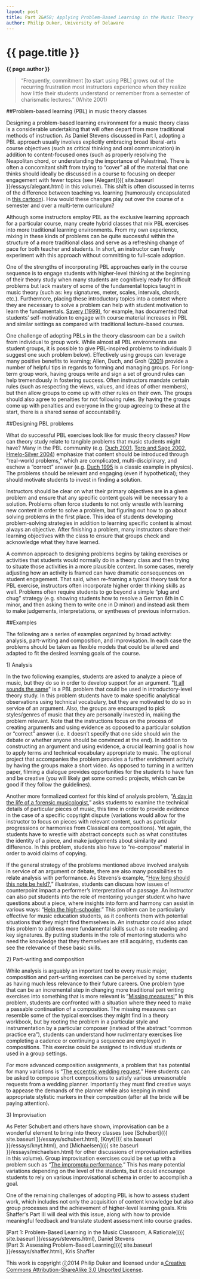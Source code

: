 ```yaml
---
layout: post
title: Part 2&#58; Applying Problem-Based Learning in the Music Theory Classroom
author: Philip Duker, University of Delaware
---
```


{{ page.title }}
================
**{{ page.author }}**

>“Frequently, commitment [to start using PBL] grows out of the recurring frustration most instructors experience when they realize how little their students understand or remember from a semester of charismatic lectures.”  (White 2001)

##Problem-based learning (PBL) in music theory classes

Designing a problem-based learning environment for a music theory class is a considerable undertaking that will often depart from more traditional methods of instruction. As Daniel Stevens discussed in Part I, adopting a PBL approach usually involves explicitly embracing broad liberal-arts course objectives (such as critical thinking and oral communication) in addition to content-focused ones (such as properly resolving the Neapolitan chord, or understanding the importance of Palestrina). There is often a concomitant shift from trying to “cover” all of the material that one thinks should ideally be discussed in a course to focusing on deeper engagement with fewer topics (see [Alegant]({{ site.baseurl }}/essays/alegant.html) in this volume). This shift is often discussed in terms of the difference between teaching vs. learning (humorously encapsulated in [this cartoon](https://www.google.com/url?q=https%3A%2F%2Fwww.flickr.com%2Fphotos%2Fteachandlearn%2F3792277913%2F&sa=D&sntz=1&usg=AFQjCNEEsdM86BXFI4aWgoz83yjNLZR4Ug)). How would these changes play out over the course of a semester and over a multi-term curriculum?

Although some instructors employ PBL as the exclusive learning approach for a particular course, many create hybrid classes that mix PBL exercises into more traditional learning environments. From my own experience, mixing in these kinds of problems can be quite successful within the structure of a more traditional class and serve as a refreshing change of pace for both teacher and students. In short, an instructor can freely experiment with this approach without committing to full-scale adoption.  

One of the strengths of incorporating PBL approaches early in the course sequence is to engage students with higher-level thinking at the beginning of their theory study when many students are cognitively ready for difficult problems but lack mastery of some of the fundamental topics taught in music theory (such as: key signatures, meter, scales, intervals, chords, etc.). Furthermore, placing these introductory topics into a context where they are necessary to solve a problem can help with student motivation to learn the fundamentals. [Savery (1999)](http://www.google.com/url?sa=t&rct=j&q=&esrc=s&source=web&cd=1&cad=rja&uact=8&ved=0CCIQFjAA&url=http%3A%2F%2Fdocs.lib.purdue.edu%2Fcgi%2Fviewcontent.cgi%3Farticle%3D1002%26context%3Dijpbl&ei=vLjXU4ixHo63yATE04GADw&usg=AFQjCNFX4134uN_lhklkWheQY5iqthzk8w&bvm=bv.71778758,d.aWw), for example, has documented that students’ self-motivation to engage with course material increases in PBL and similar settings as compared with traditional lecture-based courses.

One challenge of adopting PBLs in the theory classroom can be a switch from individual to group work. While almost all PBL environments use student groups, it is possible to give PBL-inspired problems to individuals (I suggest one such problem below). Effectively using groups can leverage many positive benefits to learning; Allen, Duch, and Groh ([2001](https://www.google.com/url?q=https%3A%2F%2Fopenlibrary.org%2Fbooks%2FOL9728080M%2FThe_Power_of_Problem-Based_Learning&sa=D&sntz=1&usg=AFQjCNF4lOzHkR24BaxLElMXjeTt_59M9Q)) provide a number of helpful tips in regards to forming and managing groups. For long-term group work, having groups write and sign a set of ground rules can help tremendously in fostering success. Often instructors mandate certain rules (such as respecting the views, values, and ideas of other members), but then allow groups to come up with other rules on their own. The groups should also agree to penalties for not following rules. By having the groups come up with penalties and everyone in the group agreeing to these at the start, there is a shared sense of accountability.        

##Designing PBL problems

What do successful PBL exercises look like for music theory classes? How can theory study relate to tangible problems that music students might have? Many in the PBL community (e.g. [Duch 2001](https://www.google.com/url?q=https%3A%2F%2Fopenlibrary.org%2Fbooks%2FOL9728080M%2FThe_Power_of_Problem-Based_Learning&sa=D&sntz=1&usg=AFQjCNF4lOzHkR24BaxLElMXjeTt_59M9Q), [Torp and Sage 2002](https://www.google.com/url?q=https%3A%2F%2Fopenlibrary.org%2Fbooks%2FOL3939353M%2FProblems_as_possibilities&sa=D&sntz=1&usg=AFQjCNFHjzXkoQSex2dFO2JB87ZkHTfFUQ), [Hmelo-Silver 2004](http://www.google.com/url?q=http%3A%2F%2Fwww.jstor.org%2Fdiscover%2F10.2307%2F23363859%3FsearchUri%3D%252Faction%252FdoBasicSearch%253FQuery%253DHmelo-Silver%252BProblems%2526amp%253Bfilter%253D%2526amp%253BSearch%253DSearch%2526amp%253Bwc%253Don%26resultItemClick%3Dtrue%26Search%3Dyes%26searchText%3DHmelo-Silver%26searchText%3DProblems%26uid%3D3739592%26uid%3D2134%26uid%3D2%26uid%3D70%26uid%3D4%26uid%3D3739256%26sid%3D21104414857207&sa=D&sntz=1&usg=AFQjCNFLqrqzIIwCGGaHyJQrsIUAb9d1dQ)) emphasize that content should be introduced through “real-world problems,” which are complicated, multi-disciplinary, and eschew a “correct” answer (e.g. [Duch 1995](http://www.google.com/url?q=http%3A%2F%2Fwww.udel.edu%2Fpbl%2Fcurric%2Facc12.html&sa=D&sntz=1&usg=AFQjCNG238lRMXEHDZ5ue3nKeovfTk0NnQ) is a classic example in physics). The problems should be relevant and engaging (even if hypothetical); they should motivate students to invest in finding a solution.

Instructors should be clear on what their primary objectives are in a given problem and ensure that any specific content goals will be necessary to a solution. Problems often force students to not only wrestle with learning new content in order to solve a problem, but figuring out how to go about solving problems in the first place. This idea of students developing problem-solving strategies in addition to learning specific content is almost always an objective. After finishing a problem, many instructors share their learning objectives with the class to ensure that groups check and acknowledge what they have learned.

A common approach to designing problems begins by taking exercises or activities that students would normally do in a theory class and then trying to situate those activities in a more plausible context. In some cases, merely adjusting how an activity is framed can have dramatic consequences on student engagement. That said, when re-framing a typical theory task for a PBL exercise, instructors often incorporate higher order thinking skills as well. Problems often require students to go beyond a simple “plug and chug” strategy (e.g. showing students how to resolve a German 6th in C minor, and then asking them to write one in D minor) and instead ask them to make judgements, interpretations, or syntheses of previous information.

##Examples

The following are a series of examples organized by broad activity: analysis, part-writing and composition, and improvisation. In each case the problems should be taken as flexible models that could be altered and adapted to fit the desired learning goals of the course.    

​1) Analysis

In the two following examples, students are asked to analyze a piece of music, but they do so in order to develop support for an argument. "[It all sounds the same](https://docs.google.com/a/udel.edu/document/d/18-CwWHXxQRlTyZ_wanjyH_a19utGcecHae3zEYGrCu0/edit?usp=sharing)" is a PBL problem that could be used in introductory-level theory study. In this problem students have to make specific analytical observations using technical vocabulary, but they are motivated to do so in service of an argument. Also, the groups are encouraged to pick styles/genres of music that they are personally invested in, making the problem relevant. Note that the instructions focus on the process of creating arguments and using evidence as opposed to a particular solution or “correct” answer (i.e. it doesn’t specify that one side should win the debate or whether anyone should be convinced at the end). In addition to constructing an argument and using evidence, a crucial learning goal is how to apply terms and technical vocabulary appropriate to music. The optional project that accompanies the problem provides a further enrichment activity by having the groups make a short video. As opposed to turning in a written paper, filming a dialogue provides opportunities for the students to have fun and be creative (you will likely get some comedic projects, which can be good if they follow the guidelines).

Another more formalized context for this kind of analysis problem, “[A day in the life of a forensic musicologist](https://docs.google.com/a/udel.edu/document/d/1JZpwmJUV2RWLf4Id7_O0RbbshP_o3kB_sjmCrVvOX-Q/edit),” asks students to examine the technical details of particular pieces of music, this time in order to provide evidence in the case of a specific copyright dispute (variations would allow for the instructor to focus on pieces with relevant content, such as particular progressions or harmonies from Classical era compositions). Yet again, the students have to wrestle with abstract concepts such as what constitutes the identity of a piece, and make judgements about similarity and difference. In this problem, students also have to “re-compose” material in order to avoid claims of copying.

If the general strategy of the problems mentioned above involved analysis in service of an argument or debate, there are also many possibilities to relate analysis with performance. As Stevens’s example, “[How long should this note be held?](https://docs.google.com/a/udel.edu/document/d/1Y5ho1Hr5bkvkQLdjN8r_xRlwM9eTcHZ_znKDqyh67iY/edit),” illustrates, students can discuss how issues of counterpoint impact a performer’s interpretation of a passage. An instructor can also put students into the role of mentoring younger student who have questions about a piece, where insights into form and harmony can assist in various ways: “[Help the high-schooler](https://docs.google.com/a/udel.edu/document/d/1GVZCHh3GojY9AMCE3mG10S8hMhYxFh99qLgXkJ4_R90/edit).” This problem can be particularly effective for music education students, as it confronts them with potential situations that they might find themselves in. An instructor could also adapt this problem to address more fundamental skills such as note reading and key signatures. By putting students in the role of mentoring students who need the knowledge that they themselves are still acquiring, students can see the relevance of these basic skills.

​2) Part-writing and composition

While analysis is arguably an important tool to every music major, composition and part-writing exercises can be perceived by some students as having much less relevance to their future careers. One problem type that can be an incremental step in changing more traditional part writing exercises into something that is more relevant is “[Missing measures!](https://docs.google.com/a/udel.edu/document/d/1NoiUPMrD3BDBzaIEIuC2f3Te6G3sQnl96rKMXQAJ2DA/edit)” In this problem, students are confronted with a situation where they need to make a passable continuation of a composition. The missing measures can resemble some of the typical exercises they might find in a theory workbook, but by rooting the problem in a particular style and instrumentation by a particular composer (instead of the abstract “common practice era”), students can understand how rudimentary exercises like completing a cadence or continuing a sequence are employed in compositions. This exercise could be assigned to individual students or used in a group settings.

For more advanced composition assignments, a problem that has potential for many variations is “[The eccentric wedding request](https://docs.google.com/a/udel.edu/document/d/1_AfpDjmWaI2GgAT7u0Jxh_MXcsUQYlGqf8ugixj727I/edit).”  Here students can be asked to compose short compositions to satisfy various unreasonable requests from a wedding planner. Importantly they must find creative ways to appease the demands of the planner while also keeping in mind appropriate stylistic markers in their composition (after all the bride will be paying attention).  

​3) Improvisation

As Peter Schubert and others have shown, improvisation can be a wonderful element to bring into theory classes (see [Schubert]({{ site.baseurl }}/essays/schubert.html), [Knyt]({{ site.baseurl }}/essays/knyt.html), and [Michaelsen]({{ site.baseurl }}/essays/michaelsen.html) for other discussions of improvisation activities in this volume). Group improvisation exercises could be set up with a problem such as “[The impromptu performance](https://docs.google.com/a/udel.edu/document/d/1Q1EWauC_psfcrRIPTB5Fo7wG81A5mDg-noOm0SSBeGY/edit).” This has many potential variations depending on the level of the students, but it could encourage students to rely on various improvisational schema in order to accomplish a goal.  

One of the remaining challenges of adopting PBL is how to assess student work, which includes not only the acquisition of content knowledge but also group processes and the achievement of higher-level learning goals. Kris Shaffer's Part III will deal with this issue, along with how to provide meaningful feedback and translate student assessment into course grades.

[Part 1: Problem-Based Learning in the Music Classroom, A Rationale]({{ site.baseurl }}/essays/stevens.html), Daniel Stevens  
[Part 3: Assessing Problem-Based Learning]({{ site.baseurl }}/essays/shaffer.html), Kris Shaffer


This work is copyright ⓒ2014 Philip Duker and licensed under a[ ](http://www.google.com/url?q=http%3A%2F%2Fcreativecommons.org%2Flicenses%2Fby-sa%2F3.0%2F&sa=D&sntz=1&usg=AFQjCNG4j2oPozXv2_VqmmLiVAToFtwKdA)[Creative Commons Attribution-ShareAlike 3.0 Unported License](http://www.google.com/url?q=http%3A%2F%2Fcreativecommons.org%2Flicenses%2Fby-sa%2F3.0%2F&sa=D&sntz=1&usg=AFQjCNG4j2oPozXv2_VqmmLiVAToFtwKdA).

